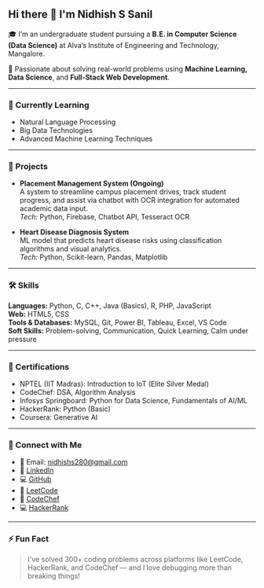 ## Hi there 👋 I'm Nidhish S Sanil

🎓 I’m an undergraduate student pursuing a **B.E. in Computer Science (Data Science)** at Alva’s Institute of Engineering and Technology, Mangalore.

🚀 Passionate about solving real-world problems using **Machine Learning, Data Science**, and **Full-Stack Web Development**.

---

### 🌱 Currently Learning
- Natural Language Processing
- Big Data Technologies
- Advanced Machine Learning Techniques

---

### 🔭 Projects

- **Placement Management System (Ongoing)**  
  A system to streamline campus placement drives, track student progress, and assist via chatbot with OCR integration for automated academic data input.  
  _Tech:_ Python, Firebase, Chatbot API, Tesseract OCR

- **Heart Disease Diagnosis System**  
  ML model that predicts heart disease risks using classification algorithms and visual analytics.  
  _Tech:_ Python, Scikit-learn, Pandas, Matplotlib

---

### 🛠️ Skills

**Languages:** Python, C, C++, Java (Basics), R, PHP, JavaScript  
**Web:** HTML5, CSS  
**Tools & Databases:** MySQL, Git, Power BI, Tableau, Excel, VS Code  
**Soft Skills:** Problem-solving, Communication, Quick Learning, Calm under pressure

---

### 📜 Certifications
- NPTEL (IIT Madras): Introduction to IoT (Elite Silver Medal)
- CodeChef: DSA, Algorithm Analysis
- Infosys Springboard: Python for Data Science, Fundamentals of AI/ML
- HackerRank: Python (Basic)
- Coursera: Generative AI

---

### 👥 Connect with Me

- 📧 Email: [nidhishs280@gmail.com](mailto:nidhishs280@gmail.com)
- 💼 [LinkedIn](https://www.linkedin.com/in/nidhish-s-sanil)
- 💻 [GitHub](https://github.com/nidhish-7)
- 🧠 [LeetCode](https://leetcode.com/u/qQ9ypr9kek/)
- 🍜 [CodeChef](https://www.codechef.com/users/nidhish_s)
- 💻 [HackerRank](https://www.hackerrank.com/profile/4AL22CD028)

---

### ⚡ Fun Fact
> I've solved 300+ coding problems across platforms like LeetCode, HackerRank, and CodeChef — and I love debugging more than breaking things!

